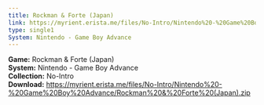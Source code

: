 ```yaml
---
title: Rockman & Forte (Japan)
link: https://myrient.erista.me/files/No-Intro/Nintendo%20-%20Game%20Boy%20Advance/Rockman%20&%20Forte%20(Japan).zip
type: single1
System: Nintendo - Game Boy Advance
---
```

<b>Game:</b> Rockman & Forte (Japan)<br>
<b>System:</b> Nintendo - Game Boy Advance<br>
<b>Collection:</b> No-Intro<br>
<b>Download:</b> https://myrient.erista.me/files/No-Intro/Nintendo%20-%20Game%20Boy%20Advance/Rockman%20&%20Forte%20(Japan).zip